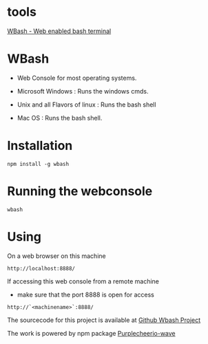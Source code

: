 # tools


[WBash - Web enabled bash terminal](#wbash)


<a id="wbash">

# WBash
- Web Console for most operating systems.

- Microsoft Windows : Runs the windows cmds.
- Unix and all Flavors of linux : Runs the bash shell
- Mac OS : Runs the bash shell.

<a id="installation">

# Installation

```
npm install -g wbash

```
<a id="Running">

# Running the webconsole

```
wbash

```
<a id="Using the webconsole">

# Using

On a web browser on this machine

```
http://localhost:8888/

```

If accessing this web console from a remote machine

- make sure that the port  8888 is open for access

```
http://`<machinename>`:8888/

```


The sourcecode for this project is available at  <a href="http://www.github.com/puplecheerio/tools">Github Wbash Project</a>

The work is powered by npm package <a href="https://www.npmjs.com/package/purplecheerio-wave">Purplecheerio-wave</a>



